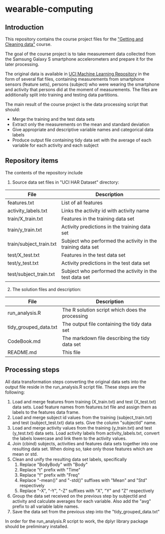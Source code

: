 # wearable-computing

## Introduction

This repository contains the course project files for the ["Getting and Cleaning data"](https://www.coursera.org/learn/data-cleaning/) course.

The goal of the course project is to take measurement data collected from the Samsung Galaxy S smartphone accelerometers and prepare it for the later processing. 

The original data is available in [UCI Machine Learning Repository](http://archive.ics.uci.edu/ml/datasets/Human+Activity+Recognition+Using+Smartphones) in the form of several flat files, containing measurements from smartphone sensors (feature sets), persons (subject) who were wearing the smartphone and activity that persons did at the moment of measurements. The files are additionally split into training and testing data partitions. 

The main result of the course project is the data processing script that should:
* Merge the training and the test data sets
* Extract only the measurements on the mean and standard deviation
* Give appropriate and descriptive variable names and categorical data labels
* Produce output file containing tidy data set with the average of each variable for each activity and each subject

## Repository items
The contents of the repository include 
1. Source data set files in "UCI HAR Dataset" directory:

File | Description
---- | -----------
features.txt | List of all features
activity_labels.txt | Links the activity id with activity name
train/X_train.txt | Features in the training data set
train/y_train.txt | Activity predictions in the training data set
train/subject_train.txt | Subject who performed the activity in the training data set
test/X_test.txt | Features in the test data set
test/y_test.txt | Activity predictions in the test data set
test/subject_train.txt | Subject who performed the activity in the test data set

2. The solution files and description:

File | Description
---- | -----------
run_analysis.R | The R solution script which does the processing
tidy_grouped_data.txt | The output file containing the tidy data set
CodeBook.md | The markdown file describing the tidy data set
README.md | This file

## Processing steps
All data transformation steps converting the original data sets into the output file reside in the run_analysis.R script file. These steps are the following:

1. Load and merge features from training (X_train.txt) and test (X_test.txt) data sets. Load feature names from features.txt file and assign them as labels to the features data frame.
1. Load and merge subject id values from the training (subject_train.txt) and test (subject_test.txt) data sets. Give the column "subjectId" name.
1. Load and merge activity values from the training (y_train.txt) and test (y_test.txt) data sets. Load activity labels from activity_labels.txt, convert the labels lowercase and link them to the activity values.
1. Join (cbind) subjects, activities and features data sets together into one resulting data set. When doing so, take only those features which are mean or std.
1. Clean and unify the resulting data set labels, specifically
	1. Replace "BodyBody" with "Body"
	1. Replace "t" prefix with "Time"
	1. Replace "f" prefix with "Freq"
	1. Replace "-mean()" and "-std()" suffixes with "Mean" and "Std" respectively
	1. Replace "-X", "-Y", "-Z" suffixes with "X", "Y" and "Z" respectively
1. Group the data set received on the previous step by subjectId and activity and calculate averages for each variable. Also add the "avg" prefix to all variable lable names.
1. Save the data set from the previous step into the "tidy_grouped_data.txt"

In order for the run_analysis.R script to work, the dplyr library package should be preliminary installed.
